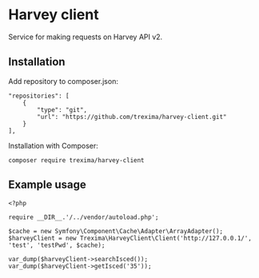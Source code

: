 # Harvey client
Service for making requests on Harvey API v2.

## Installation
Add repository to composer.json:
```
"repositories": [
    {
        "type": "git",
        "url": "https://github.com/trexima/harvey-client.git"
    }
],
```

Installation with Composer:
```
composer require trexima/harvey-client
```

## Example usage
```
<?php

require __DIR__.'/../vendor/autoload.php';

$cache = new Symfony\Component\Cache\Adapter\ArrayAdapter();
$harveyClient = new Trexima\HarveyClient\Client('http://127.0.0.1/', 'test', 'testPwd', $cache);

var_dump($harveyClient->searchIsced());
var_dump($harveyClient->getIsced('35'));
```